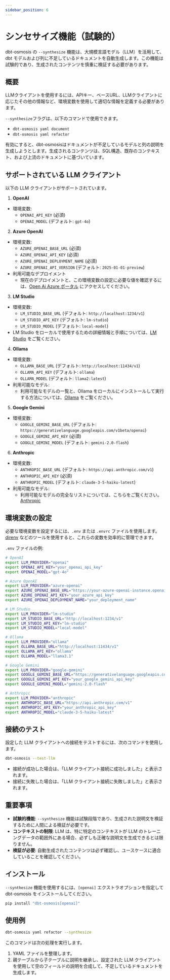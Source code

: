 ```yaml
---
sidebar_position: 6
---
```

# シンセサイズ機能（試験的）

dbt-osmosis の `--synthesize` 機能は、大規模言語モデル（LLM）を活用して、dbt モデルおよび列に不足しているドキュメントを自動生成します。この機能は試験的であり、生成されたコンテンツを慎重に検証する必要があります。

## 概要

LLMクライアントを使用するには、APIキー、ベースURL、LLMクライアントに応じたその他の情報など、環境変数を使用して適切な情報を定義する必要があります。

`--synthesize`フラグは、以下のコマンドで使用できます。

- `dbt-osmosis yaml document`
- `dbt-osmosis yaml refactor`

有効にすると、dbt-osmosisはドキュメントが不足しているモデルと列の説明を生成しようとします。生成されるコンテンツは、SQL構造、既存のコンテキスト、および上流のドキュメントに基づいています。

## サポートされている LLM クライアント

以下の LLM クライアントがサポートされています。

1. **OpenAI**
  - 環境変数:
    - `OPENAI_API_KEY` (必須)
    - `OPENAI_MODEL` (デフォルト: `gpt-4o`)
2. **Azure OpenAI**
  - 環境変数:
    - `AZURE_OPENAI_BASE_URL` (必須)
    - `AZURE_OPENAI_API_KEY` (必須)
    - `AZURE_OPENAI_DEPLOYMENT_NAME` (必須)
    - `AZURE_OPENAI_API_VERSION` (デフォルト: `2025-01-01-preview`)
  - 利用可能なデプロイメント
    - 現在のデプロイメントと、この環境変数の設定に必要な値を確認するには、[Open Ai Azure ポータル](https://oai.azure.com/resource/deployments) にアクセスしてください。
3. **LM Studio**
  - 環境変数:
    - `LM_STUDIO_BASE_URL` (デフォルト: `http://localhost:1234/v1`)
    - `LM_STUDIO_API_KEY` (デフォルト: `lm-studio`)
    - `LM_STUDIO_MODEL` (デフォルト: `local-model`)
  - LM Studio をローカルで使用するための詳細情報と手順については、[LM Studio](https://lmstudio.ai) をご覧ください。
4. **Ollama**
  - 環境変数:
    - `OLLAMA_BASE_URL` (デフォルト: `http://localhost:11434/v1`)
    - `OLLAMA_API_KEY` (デフォルト: `ollama`)
    - `OLLAMA_MODEL` (デフォルト: `llama2:latest`)
  - 利用可能なモデル:
    - 利用可能なモデルの一覧と、Ollama をローカルにインストールして実行する方法については、[Ollama](https://ollama.com) をご覧ください。
5. **Google Gemini**
  - 環境変数:
    - `GOOGLE_GEMINI_BASE_URL` (デフォルト: `https://generativelanguage.googleapis.com/v1beta/openai`)
    - `GOOGLE_GEMINI_API_KEY` (必須)
    - `GOOGLE_GEMINI_MODEL` (デフォルト: `gemini-2.0-flash`)
6. **Anthropic**
  - 環境変数:
    - `ANTHROPIC_BASE_URL` (デフォルト: `https://api.anthropic.com/v1`)
    - `ANTHROPIC_API_KEY` (必須)
    - `ANTHROPIC_MODEL` (デフォルト: `claude-3-5-haiku-latest`)
  - 利用可能なモデル:
    - 利用可能なモデルの完全なリストについては、こちらをご覧ください。 [Anthropic](https://docs.anthropic.com/en/docs/about-claude/models/overview#model-names)

## 環境変数の設定

必要な環境変数を設定するには、`.env` または `.envrc` ファイルを使用します。[direnv](https://direnv.net/) などのツールを使用すると、これらの変数を効率的に管理できます。

`.env` ファイルの例:

```bash
# OpenAI
export LLM_PROVIDER="openai"
export OPENAI_API_KEY="your_openai_api_key"
export OPENAI_MODEL="gpt-4o"

# Azure OpenAI
export LLM_PROVIDER="azure-openai"
export AZURE_OPENAI_BASE_URL="https://your-azure-openai-instance.openai.azure.com"
export AZURE_OPENAI_API_KEY="your_azure_api_key"
export AZURE_OPENAI_DEPLOYMENT_NAME="your_deployment_name"

# LM Studio
export LLM_PROVIDER="lm-studio"
export LM_STUDIO_BASE_URL="http://localhost:1234/v1"
export LM_STUDIO_API_KEY="lm-studio"
export LM_STUDIO_MODEL="local-model"

# Ollama
export LLM_PROVIDER="ollama"
export OLLAMA_BASE_URL="http://localhost:11434/v1"
export OLLAMA_API_KEY="ollama"
export OLLAMA_MODEL="llama3.1"

# Google Gemini
export LLM_PROVIDER="google-gemini"
export GOOGLE_GEMINI_BASE_URL="https://generativelanguage.googleapis.com/v1beta/openai"
export GOOGLE_GEMINI_API_KEY="your_google_gemini_api_key"
export GOOGLE_GEMINI_MODEL="gemini-2.0-flash"

# Anthropic
export LLM_PROVIDER="anthropic"
export ANTHROPIC_BASE_URL="https://api.anthropic.com/v1"
export ANTHROPIC_API_KEY="your_anthropic_api_key"
export ANTHROPIC_MODEL="claude-3-5-haiku-latest"
```

## 接続のテスト

設定した LLM クライアントへの接続をテストするには、次のコマンドを使用します。

```bash
dbt-osmosis --test-llm
```

- 接続が成功した場合は、「LLM クライアント接続に成功しました」と表示されます。
- 接続に失敗した場合は、「LLM クライアント接続に失敗しました」と表示されます。

## 重要事項

- **試験的機能**: `--synthesize` 機能は試験段階であり、生成された説明文を検証するために人間による検証が必要です。
- **コンテキストの制限**: LLM は、特に特定のコンテキストが LLM のトレーニングデータの範囲外にある場合、必ずしも正確な説明文を生成できるとは限りません。
- **検証が必要**: 自動生成されたコンテンツは必ず確認し、ユースケースに適合していることを確認してください。

## インストール

`--synthesize` 機能を使用するには、`[openai]` エクストラオプションを指定して dbt-osmosis をインストールしてください。

```bash
pip install "dbt-osmosis[openai]"
```

## 使用例

```bash
dbt-osmosis yaml refactor --synthesize
```

このコマンドは次の処理を実行します。

1. YAML ファイルを整理します。
2. 親テーブルから子テーブルに説明を継承し、設定された LLM クライアントを使用して空のフィールドの説明を合成して、不足しているドキュメントを生成します。

